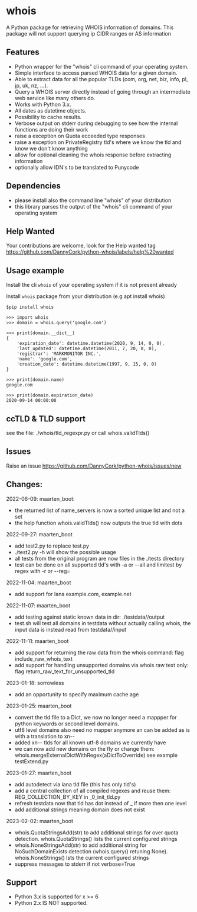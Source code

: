 # whois
A Python package for retrieving WHOIS information of domains.
This package will not support querying ip CIDR ranges or AS information

## Features
 * Python wrapper for the "whois" cli command of your operating system.
 * Simple interface to access parsed WHOIS data for a given domain.
 * Able to extract data for all the popular TLDs (com, org, net, biz, info, pl, jp, uk, nz,  ...).
 * Query a WHOIS server directly instead of going through an intermediate web service like many others do.
 * Works with Python 3.x.
 * All dates as datetime objects.
 * Possibility to cache results.
 * Verbose output on stderr during debugging to see how the internal functions are doing their work
 * raise a exception on Quota ecceeded type responses
 * raise a exception on PrivateRegistry tld's where we know the tld and know we don't know anything
 * allow for optional cleaning the whois response before extracting information
 * optionally allow IDN's to be translated to Punycode

## Dependencies
  * please install also the command line "whois" of your distribution
  * this library parses the output of the "whois" cli command of your operating system

## Help Wanted
Your contributions are welcome, look for the Help wanted tag https://github.com/DannyCork/python-whois/labels/help%20wanted

## Usage example

Install the cli `whois` of your operating system if it is not present already

Install `whois` package from your distribution (e.g apt install whois)

```
$pip install whois

>>> import whois
>>> domain = whois.query('google.com')

>>> print(domain.__dict__)
{
	'expiration_date': datetime.datetime(2020, 9, 14, 0, 0),
	'last_updated': datetime.datetime(2011, 7, 20, 0, 0),
	'registrar': 'MARKMONITOR INC.',
	'name': 'google.com',
	'creation_date': datetime.datetime(1997, 9, 15, 0, 0)
}

>>> print(domain.name)
google.com

>>> print(domain.expiration_date)
2020-09-14 00:00:00
```

## ccTLD & TLD support
see the file: ./whois/tld_regexpr.py
or call whois.validTlds()

## Issues
Raise an issue https://github.com/DannyCork/python-whois/issues/new

## Changes:
2022-06-09: maarten_boot:
 * the returned list of name_servers is now a sorted unique list and not a set
 * the help function whois.validTlds() now outputs the true tld with dots

2022-09-27: maarten_boot
 * add test2.py to replace test.py
 * ./test2.py -h will show the possible usage
 * all tests from the original program are now files in the ./tests directory
 * test can be done on all supported tld's with -a or --all and limitest by regex with -r <pattern> or --reg=<pattern>

2022-11-04: maarten_boot
 * add support for Iana example.com, example.net

2022-11-07: maarten_boot
 * add testing against static known data in dir: ./testdata/<domain>/output
 * test.sh will test all domains in testdata without actually calling whois, the input data is instead read from testdata/<domain>/input

2022-11-11: maarten_boot
 * add support for returning the raw data from the whois command: flag include_raw_whois_text
 * add support for handling unsupported domains via whois raw text only: flag return_raw_text_for_unsupported_tld

2023-01-18: sorrowless
 * add an opportunity to specify maximum cache age

2023-01-25: maarten_boot
 * convert the tld file to a Dict, we now no longer need a mappper for python keywords or second level domains.
 * utf8 level domains also need no mapper anymore an can be added as is with a translation to xn--<something>
 * added xn-- tlds for all known utf-8 domains we currently have
 * we can now add new domains on the fly or change them:  whois.mergeExternalDictWithRegex(aDictToOverride) see example testExtend.py

2023-01-27: maarten_boot
 * add autodetect via iana tld file (this has only tld's)
 * add a central collection of all compiled regexes and reuse them: REG_COLLECTION_BY_KEY in _0_init_tld.py
 * refresh testdata now that tld has dot instead of _ if more then one level
 * add additional strings meaning domain does not exist

2023-02-02: maarten_boot
 * whois.QuotaStringsAdd(str) to add additional strings for over quota detection. whois.QuotaStrings() lists the current configured strings
 * whois.NoneStringsAdd(str) to add additional string for NoSuchDomainExists detection (whois.query() retuning None). whois.NoneStrings() lsts the current configured strings
 * suppress messages to stderr if not verbose=True

## Support
 * Python 3.x is supported for x >= 6
 * Python 2.x IS NOT supported.

